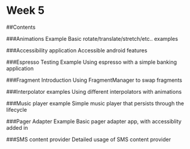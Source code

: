# Week 5

##Contents

###Animations Example
Basic rotate/translate/stretch/etc.. examples

###Accessibility application
Accessible android features

###Espresso Testing Example
Using espresso with a simple banking application

###Fragment Introduction
Using FragmentManager to swap fragments

###Interpolator examples
Using different interpolators with animations

###Music player example
Simple music player that persists through the lifecycle

###Pager Adapter Example
Basic pager adapter app, with accessiblity added in

###SMS content provider
Detailed usage of SMS content provider
